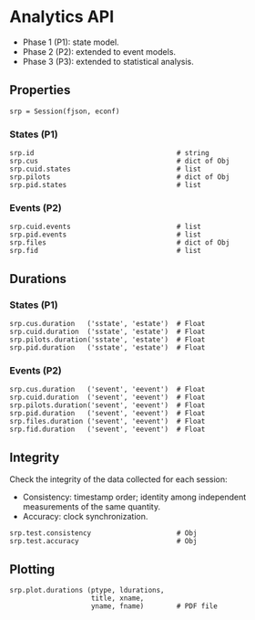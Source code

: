 # Analytics API

* Phase 1 (P1): state model.
* Phase 2 (P2): extended to event models.
* Phase 3 (P3): extended to statistical analysis.

## Properties

```
srp = Session(fjson, econf)
```


### States (P1)

```
srp.id                                   # string
srp.cus                                  # dict of Obj
srp.cuid.states                          # list
srp.pilots                               # dict of Obj
srp.pid.states                           # list
```
### Events (P2)
```
srp.cuid.events                          # list
srp.pid.events                           # list
srp.files                                # dict of Obj
srp.fid                                  # list
```

## Durations

### States (P1)

```
srp.cus.duration   ('sstate', 'estate')  # Float
srp.cuid.duration  ('sstate', 'estate')  # Float
srp.pilots.duration('sstate', 'estate')  # Float
srp.pid.duration   ('sstate', 'estate')  # Float
```

### Events (P2)

```
srp.cus.duration   ('sevent', 'eevent')  # Float
srp.cuid.duration  ('sevent', 'eevent')  # Float
srp.pilots.duration('sevent', 'eevent')  # Float
srp.pid.duration   ('sevent', 'eevent')  # Float
srp.files.duration ('sevent', 'eevent')  # Float
srp.fid.duration   ('sevent', 'eevent')  # Float
```

## Integrity

Check the integrity of the data collected for each session:

* Consistency: timestamp order; identity among independent measurements of the
  same quantity.
* Accuracy: clock synchronization.

```
srp.test.consistency                     # Obj
srp.test.accuracy                        # Obj
```

## Plotting

```
srp.plot.durations (ptype, ldurations,
                    title, xname,
                    yname, fname)        # PDF file
```

